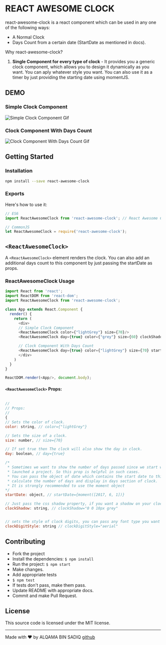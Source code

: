 # REACT AWESOME CLOCK

react-awesome-clock is a react component which can be used in any one of the following ways:
- A Normal Clock 
- Days Count from a certain date (StartDate as mentioned in docs).

Why react-awesome-clock?

1. **Single Component for every type of clock** - It provides you a generic clock component, which allows you to design it dynamically as you want. You can aply whatever style you want. You can also use it as a timer by just providing the starting date using momentJS.

## DEMO

### Simple Clock Component
![Simple Clock Component Gif](https://github.com/alqamabinsadiq/react-awesome-clock/blob/master/src/images/clock.gif)

### Clock Component With Days Count
![Clock Component With Days Count Gif](https://github.com/alqamabinsadiq/react-awesome-clock/blob/master/src/images/clockWithDays.gif)

## Getting Started

### Installation

```sh
npm install --save react-awesome-clock
```

### Exports
Here's how to use it:

```js
// ES6
import ReactAwesomeClock from 'react-awesome-clock'; // React Awesome Clock

// CommonJS
let ReactAwesomeClock = require('react-awesome-clock');
```

## `<ReactAwesomeClock>`
A `<ReactAwesomeClock>` element renders the clock. You can also add an additional days count to this component by just passing the startDate as props.

### ReactAwesomeClock Usage


```js
import React from 'react';
import ReactDOM from 'react-dom';
import ReactAwesomeClock from 'react-awesome-clock';

class App extends React.Component {
  render() {
    return (
      <div>
      // Simple Clock Component
      <ReactAwesomeClock color={"lightGrey"} size={70}/>
      <ReactAwesomeClock day={true} color={"grey"} size={60} clockShadow="0 0 10px grey" clockDigitStyle="aerial" />

      // Clock Component With Days Count
      <ReactAwesomeClock day={true} color={"lightGrey"} size={70} startDate={moment([2017, 6, 1])}/>
      </div>
    )
  }
}

ReactDOM.render(<App/>, document.body);
```
#### `<ReactAwesomeClock>` Props:
```js

//
// Props:
//
{
// Sets the color of clock.
color: string, // color={"lightGrey"}

// Sets the size of a clock.
size: number, // size={70}

// If set true then The clock will also show the day in clock.
day: boolean, // day={true}

/*
 * Sometimes we want to show the number of days passed since we start working or
 * launched a project. So this prop is helpful in such cases.
 * You can pass the object of date which contains the start date to this prop and it will 
 * calculate the number of days and display in days section of clock.
 * It is strongly recommended to use the moment object
*/
startDate: object, // startDate={moment([2017, 6, 1])}

// Just pass the css shadow property, if you want a shadow on your clock.
clockShadow: string, // clockShadow="0 0 10px grey" 


// sets the style of clock digits, you can pass any font type you want to this prop.
clockDigitStyle: string // clockDigitStyle="aerial"

```

## Contributing

- Fork the project
- Install the dependencies: `$ npm install`
- Run the project: `$ npm start`
- Make changes.
- Add appropriate tests
- `$ npm test`
- If tests don't pass, make them pass.
- Update README with appropriate docs.
- Commit and make Pull Request.

## License
This source code is licensed under the MIT license.

---
Made with ♥ by ALQAMA BIN SADIQ [github](https://github.com/alqamabinsadiq/react-awesome-clock)